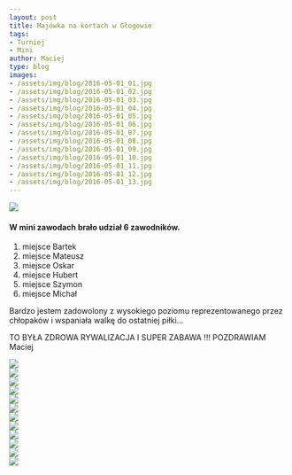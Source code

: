 ```yaml
---
layout: post
title: Majówka na kortach w Głogowie
tags:
- Turniej
- Mini
author: Maciej
type: blog
images:
- /assets/img/blog/2016-05-01_01.jpg
- /assets/img/blog/2016-05-01_02.jpg
- /assets/img/blog/2016-05-01_03.jpg
- /assets/img/blog/2016-05-01_04.jpg
- /assets/img/blog/2016-05-01_05.jpg
- /assets/img/blog/2016-05-01_06.jpg
- /assets/img/blog/2016-05-01_07.jpg
- /assets/img/blog/2016-05-01_08.jpg
- /assets/img/blog/2016-05-01_09.jpg
- /assets/img/blog/2016-05-01_10.jpg
- /assets/img/blog/2016-05-01_11.jpg
- /assets/img/blog/2016-05-01_12.jpg
- /assets/img/blog/2016-05-01_13.jpg
---
```


<div class="image">
  <img src="/assets/img/blog/2016-05-01_01.jpg" />
</div>

#### W mini zawodach brało udział 6 zawodników.

1. miejsce Bartek
2. miejsce Mateusz 
3. miejsce Oskar 
4. miejsce Hubert
5. miejsce Szymon 
6. miejsce Michał

Bardzo jestem zadowolony z wysokiego poziomu reprezentowanego przez chłopaków i wspaniała walkę do ostatniej piłki... 

TO BYŁA ZDROWA RYWALIZACJA I SUPER ZABAWA !!! POZDRAWIAM Maciej


<div class="image">
  <img src="/assets/img/blog/2016-05-01_03.jpg" />
</div>

<div class="image">
  <img src="/assets/img/blog/2016-05-01_05.jpg" />
</div>

<div class="image">
  <img src="/assets/img/blog/2016-05-01_04.jpg" />
</div>

<div class="image">
  <img src="/assets/img/blog/2016-05-01_02.jpg" />
</div>


<div class="image">
  <img src="/assets/img/blog/2016-05-01_06.jpg" />
</div>

<div class="image">
  <img src="/assets/img/blog/2016-05-01_07.jpg" />
</div>

<div class="image">
  <img src="/assets/img/blog/2016-05-01_08.jpg" />
</div>

<div class="image">
  <img src="/assets/img/blog/2016-05-01_09.jpg" />
</div>

<div class="image">
  <img src="/assets/img/blog/2016-05-01_10.jpg" />
</div>

<div class="image">
  <img src="/assets/img/blog/2016-05-01_11.jpg" />
</div>

<div class="image">
  <img src="/assets/img/blog/2016-05-01_12.jpg" />
</div>

<div class="image">
  <img src="/assets/img/blog/2016-05-01_13.jpg" />
</div>
